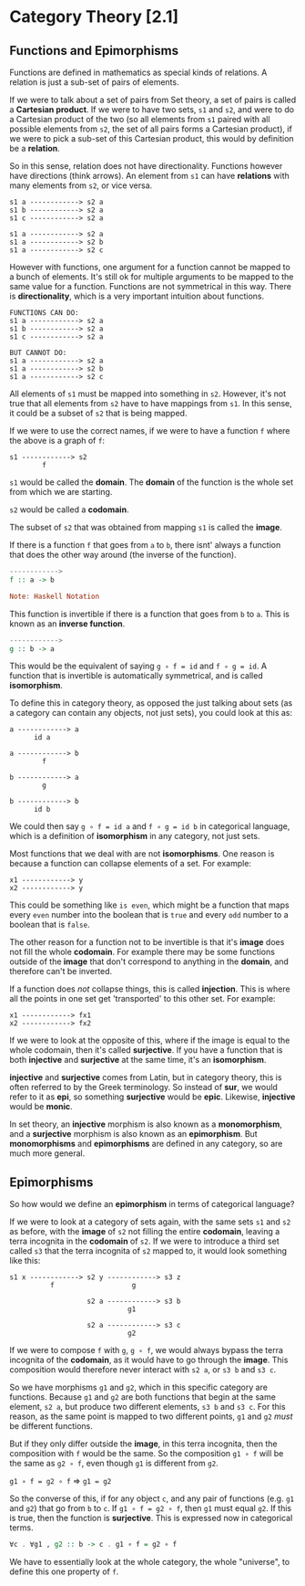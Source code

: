 # Category Theory [2.1]

## Functions and Epimorphisms
Functions are defined in mathematics as special kinds of relations. A relation is just a sub-set of pairs of elements.

If we were to talk about a set of pairs from Set theory, a set of pairs is called a **Cartesian product**. If we were to have two sets, `s1` and `s2`, and were to do a Cartesian product of the two (so all elements from `s1` paired with all possible elements from `s2`, the set of all pairs forms a Cartesian product), if we were to pick a sub-set of this Cartesian product, this would by definition be a **relation**.

So in this sense, relation does not have directionality. Functions however have directions (think arrows). An element from `s1` can have **relations** with many elements from `s2`, or vice versa.

```
s1 a ------------> s2 a
s1 b ------------> s2 a
s1 c ------------> s2 a

s1 a ------------> s2 a
s1 a ------------> s2 b
s1 a ------------> s2 c
```

However with functions, one argument for a function cannot be mapped to a bunch of elements. It's still ok for multiple arguments to be mapped to the same value for a function. Functions are not symmetrical in this way. There is **directionality**, which is a very important intuition about functions.

```
FUNCTIONS CAN DO:
s1 a ------------> s2 a
s1 b ------------> s2 a
s1 c ------------> s2 a

BUT CANNOT DO:
s1 a ------------> s2 a
s1 a ------------> s2 b
s1 a ------------> s2 c
```

All elements of `s1` must be mapped into something in `s2`. However, it's not true that all elements from `s2` have to have mappings from `s1`. In this sense, it could be a subset of `s2` that is being mapped.

If we were to use the correct names, if we were to have a function `f` where the above is a graph of `f`:

```
s1 ------------> s2
        f
```

`s1` would be called the **domain**. The **domain** of the function is the whole set from which we are starting.

`s2` would be called a **codomain**.

The subset of `s2` that was obtained from mapping `s1` is called the **image**.

If there is a function `f` that goes from `a` to `b`, there isnt' always a function that does the other way around (the inverse of the function).

```haskell
------------>
f :: a -> b

Note: Haskell Notation
```

This function is invertible if there is a function that goes from `b` to `a`. This is known as an **inverse function**.

```haskell
------------>
g :: b -> a
```

This would be the equivalent of saying `g ∘ f = id` and `f ∘ g = id`. A function that is invertible is automatically symmetrical, and is called **isomorphism**.

To define this in category theory, as opposed the just talking about sets (as a category can contain any objects, not just sets), you could look at this as:

```
a ------------> a
      id a

a ------------> b
        f

b ------------> a
        g

b ------------> b
      id b
```

We could then say `g ∘ f = id a` and `f ∘ g = id b` in categorical language, which is a definition of **isomorphism** in any category, not just sets.

Most functions that we deal with are not **isomorphisms**. One reason is because a function can collapse elements of a set. For example:

```
x1 ------------> y
x2 ------------> y
```

This could be something like `is even`, which might be a function that maps every `even` number into the boolean that is `true` and every `odd` number to a boolean that is `false`.

The other reason for a function not to be invertible is that it's **image** does not fill the whole **codomain**. For example there may be some functions outside of the **image** that don't correspond to anything in the **domain**, and therefore can't be inverted.

If a function does _not_ collapse things, this is called **injection**. This is where all the points in one set get 'transported' to this other set. For example:

```
x1 ------------> fx1
x2 ------------> fx2
```

If we were to look at the opposite of this, where if the image is equal to the whole codomain, then it's called **surjective**. If you have a function that is both **injective** and **surjective** at the same time, it's an **isomorphism**.

**injective** and **surjective** comes from Latin, but in category theory, this is often referred to by the Greek terminology. So instead of **sur**, we would refer to it as **epi**, so something **surjective** would be **epic**. Likewise, **injective** would be **monic**.

In set theory, an **injective** morphism is also known as a **monomorphism**, and a **surjective** morphism is also known as an **epimorphism**. But **monomorphisms** and **epimorphisms** are defined in any category, so are much more general.

## Epimorphisms

So how would we define an **epimorphism** in terms of categorical language?

If we were to look at a category of sets again, with the same sets `s1` and `s2` as before, with the **image** of `s2` not filling the entire **codomain**, leaving a terra incognita in the **codomain** of `s2`. If we were to introduce a third set called `s3` that the terra incognita of `s2` mapped to, it would look something like this:

```
s1 x ------------> s2 y ------------> s3 z
          f                   g

                   s2 a ------------> s3 b
                             g1

                   s2 a ------------> s3 c
                             g2
```

If we were to compose `f` with `g`, `g ∘ f`, we would always bypass the terra incognita of the **codomain**, as it would have to go through the **image**. This composition would therefore never interact with `s2 a`, or `s3 b` and `s3 c`.

So we have morphisms `g1` and `g2`, which in this specific category are functions. Because `g1` and `g2` are both functions that begin at the same element, `s2 a`, but produce two different elements, `s3 b` and `s3 c`. For this reason, as the same point is mapped to two different points, `g1` and `g2` _must_ be different functions.

But if they only differ outside the **image**, in this terra incognita, then the composition with `f` would be the same. So the composition `g1 ∘ f` will be the same as `g2 ∘ f`, even though `g1` is different from `g2`.

`g1 ∘ f = g2 ∘ f` &rArr; `g1 = g2`

So the converse of this, if for any object `c`, and any pair of functions (e.g. `g1` and `g2`) that go from `b` to `c`. If `g1 ∘ f = g2 ∘ f`, then `g1` must equal `g2`. If this is true, then the function is **surjective**. This is expressed now in categorical terms.

```haskell
∀c . ∀g1 , g2 :: b -> c . g1 ∘ f = g2 ∘ f
```

We have to essentially look at the whole category, the whole "universe", to define this one property of `f`.
